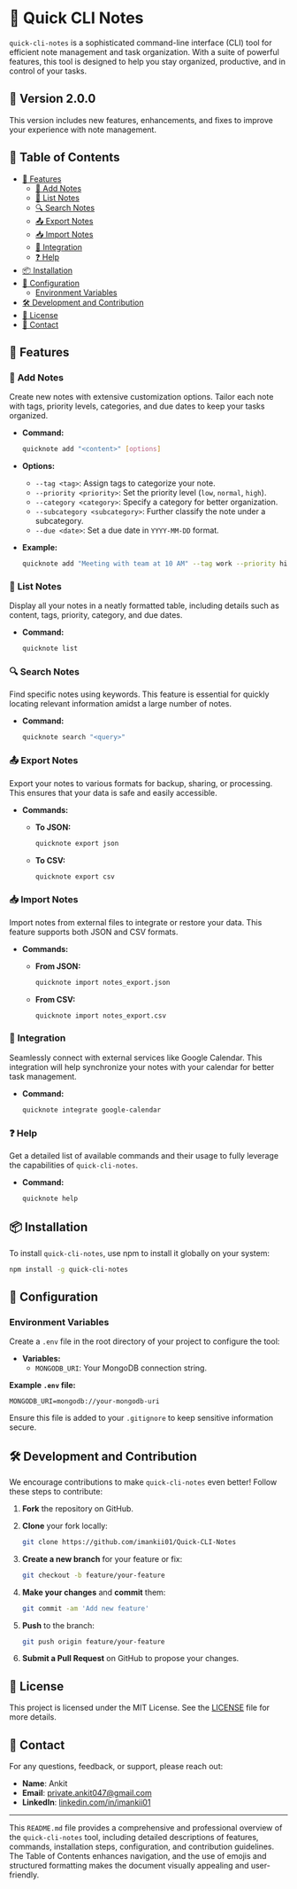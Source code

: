

# 📓 **Quick CLI Notes**

`quick-cli-notes` is a sophisticated command-line interface (CLI) tool for efficient note management and task organization. With a suite of powerful features, this tool is designed to help you stay organized, productive, and in control of your tasks.

## 🚀 **Version 2.0.0**

This version includes new features, enhancements, and fixes to improve your experience with note management.

## 📑 **Table of Contents**

- [🌟 Features](#-features)
  - [📝 Add Notes](#-add-notes)
  - [📜 List Notes](#-list-notes)
  - [🔍 Search Notes](#-search-notes)
  - [📤 Export Notes](#-export-notes)
  - [📥 Import Notes](#-import-notes)
  - [🔗 Integration](#-integration)
  - [❓ Help](#-help)
- [📦 Installation](#-installation)
- [🔧 Configuration](#-configuration)
  - [Environment Variables](#environment-variables)
- [🛠️ Development and Contribution](#-development-and-contribution)
- [📜 License](#-license)
- [📧 Contact](#-contact)

## 🌟 **Features**

### 📝 **Add Notes**

Create new notes with extensive customization options. Tailor each note with tags, priority levels, categories, and due dates to keep your tasks organized.

- **Command:**

  ```bash
  quicknote add "<content>" [options]
  ```

- **Options:**

  - `--tag <tag>`: Assign tags to categorize your note.
  - `--priority <priority>`: Set the priority level (`low`, `normal`, `high`).
  - `--category <category>`: Specify a category for better organization.
  - `--subcategory <subcategory>`: Further classify the note under a subcategory.
  - `--due <date>`: Set a due date in `YYYY-MM-DD` format.

- **Example:**

  ```bash
  quicknote add "Meeting with team at 10 AM" --tag work --priority high --category work --subcategory meetings --due "2024-10-01"
  ```

### 📜 **List Notes**

Display all your notes in a neatly formatted table, including details such as content, tags, priority, category, and due dates.

- **Command:**

  ```bash
  quicknote list
  ```

### 🔍 **Search Notes**

Find specific notes using keywords. This feature is essential for quickly locating relevant information amidst a large number of notes.

- **Command:**

  ```bash
  quicknote search "<query>"
  ```

### 📤 **Export Notes**

Export your notes to various formats for backup, sharing, or processing. This ensures that your data is safe and easily accessible.

- **Commands:**

  - **To JSON:**

    ```bash
    quicknote export json
    ```

  - **To CSV:**

    ```bash
    quicknote export csv
    ```

### 📥 **Import Notes**

Import notes from external files to integrate or restore your data. This feature supports both JSON and CSV formats.

- **Commands:**

  - **From JSON:**

    ```bash
    quicknote import notes_export.json
    ```

  - **From CSV:**

    ```bash
    quicknote import notes_export.csv
    ```

### 🔗 **Integration**

Seamlessly connect with external services like Google Calendar. This integration will help synchronize your notes with your calendar for better task management.

- **Command:**

  ```bash
  quicknote integrate google-calendar
  ```

### ❓ **Help**

Get a detailed list of available commands and their usage to fully leverage the capabilities of `quick-cli-notes`.

- **Command:**

  ```bash
  quicknote help
  ```

## 📦 **Installation**

To install `quick-cli-notes`, use npm to install it globally on your system:

```bash
npm install -g quick-cli-notes
```

## 🔧 **Configuration**

### **Environment Variables**

Create a `.env` file in the root directory of your project to configure the tool:

- **Variables:**
  - `MONGODB_URI`: Your MongoDB connection string.

**Example `.env` file:**

```
MONGODB_URI=mongodb://your-mongodb-uri
```

Ensure this file is added to your `.gitignore` to keep sensitive information secure.

## 🛠️ **Development and Contribution**

We encourage contributions to make `quick-cli-notes` even better! Follow these steps to contribute:

1. **Fork** the repository on GitHub.
2. **Clone** your fork locally:

   ```bash
   git clone https://github.com/imankii01/Quick-CLI-Notes
   ```

3. **Create a new branch** for your feature or fix:

   ```bash
   git checkout -b feature/your-feature
   ```

4. **Make your changes** and **commit** them:

   ```bash
   git commit -am 'Add new feature'
   ```

5. **Push** to the branch:

   ```bash
   git push origin feature/your-feature
   ```

6. **Submit a Pull Request** on GitHub to propose your changes.

## 📜 **License**

This project is licensed under the MIT License. See the [LICENSE](LICENSE) file for more details.

## 📧 **Contact**

For any questions, feedback, or support, please reach out:

- **Name**: Ankit
- **Email**: [private.ankit047@gmail.com](mailto:private.ankit047@gmail.com)
- **LinkedIn**: [linkedin.com/in/imankii01](https://linkedin.com/in/imankii01)

---

This `README.md` file provides a comprehensive and professional overview of the `quick-cli-notes` tool, including detailed descriptions of features, commands, installation steps, configuration, and contribution guidelines. The Table of Contents enhances navigation, and the use of emojis and structured formatting makes the document visually appealing and user-friendly.

